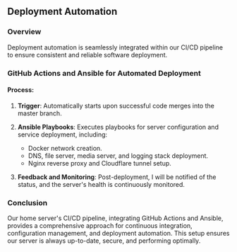 ## Deployment Automation

### Overview

Deployment automation is seamlessly integrated within our CI/CD pipeline to ensure consistent and reliable software deployment.

### GitHub Actions and Ansible for Automated Deployment

#### Process:

1. **Trigger**: Automatically starts upon successful code merges into the master branch.

2. **Ansible Playbooks**: Executes playbooks for server configuration and service deployment, including:

   - Docker network creation.
   - DNS, file server, media server, and logging stack deployment.
   - Nginx reverse proxy and Cloudflare tunnel setup.

3. **Feedback and Monitoring**: Post-deployment, I will be notified of the status, and the server's health is continuously monitored.

### Conclusion

Our home server's CI/CD pipeline, integrating GitHub Actions and Ansible, provides a comprehensive approach for continuous integration, configuration management, and deployment automation. This setup ensures our server is always up-to-date, secure, and performing optimally.
